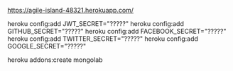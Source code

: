 https://agile-island-48321.herokuapp.com/

heroku config:add JWT_SECRET="?????"
heroku config:add GITHUB_SECRET="?????"
heroku config:add FACEBOOK_SECRET="?????"
heroku config:add TWITTER_SECRET="?????"
heroku config:add GOOGLE_SECRET="?????"

heroku addons:create mongolab
